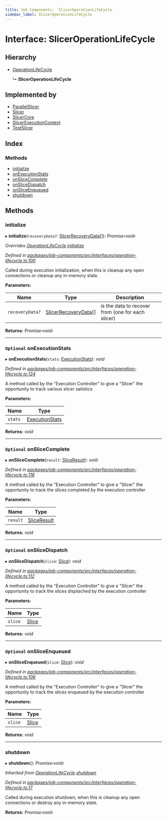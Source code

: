 ```yaml
---
title: Job Components: `SlicerOperationLifeCycle`
sidebar_label: SlicerOperationLifeCycle
---
```


# Interface: SlicerOperationLifeCycle

## Hierarchy

* [OperationLifeCycle](operationlifecycle.md)

  ↳ **SlicerOperationLifeCycle**

## Implemented by

* [ParallelSlicer](../classes/parallelslicer.md)
* [Slicer](../classes/slicer.md)
* [SlicerCore](../classes/slicercore.md)
* [SlicerExecutionContext](../classes/slicerexecutioncontext.md)
* [TestSlicer](../classes/testslicer.md)

## Index

### Methods

* [initialize](sliceroperationlifecycle.md#initialize)
* [onExecutionStats](sliceroperationlifecycle.md#optional-onexecutionstats)
* [onSliceComplete](sliceroperationlifecycle.md#optional-onslicecomplete)
* [onSliceDispatch](sliceroperationlifecycle.md#optional-onslicedispatch)
* [onSliceEnqueued](sliceroperationlifecycle.md#optional-onsliceenqueued)
* [shutdown](sliceroperationlifecycle.md#shutdown)

## Methods

###  initialize

▸ **initialize**(`recoveryData?`: [SlicerRecoveryData](slicerrecoverydata.md)[]): *Promise‹void›*

*Overrides [OperationLifeCycle](operationlifecycle.md).[initialize](operationlifecycle.md#initialize)*

*Defined in [packages/job-components/src/interfaces/operation-lifecycle.ts:100](https://github.com/terascope/teraslice/blob/b843209f9/packages/job-components/src/interfaces/operation-lifecycle.ts#L100)*

Called during execution initialization,
when this is cleanup any open connections or cleanup any in-memory state.

**Parameters:**

Name | Type | Description |
------ | ------ | ------ |
`recoveryData?` | [SlicerRecoveryData](slicerrecoverydata.md)[] | is the data to recover from (one for each slicer)  |

**Returns:** *Promise‹void›*

___

### `Optional` onExecutionStats

▸ **onExecutionStats**(`stats`: [ExecutionStats](executionstats.md)): *void*

*Defined in [packages/job-components/src/interfaces/operation-lifecycle.ts:124](https://github.com/terascope/teraslice/blob/b843209f9/packages/job-components/src/interfaces/operation-lifecycle.ts#L124)*

A method called by the "Execution Controller" to give a "Slicer"
the opportunity to track various slicer satistics

**Parameters:**

Name | Type |
------ | ------ |
`stats` | [ExecutionStats](executionstats.md) |

**Returns:** *void*

___

### `Optional` onSliceComplete

▸ **onSliceComplete**(`result`: [SliceResult](sliceresult.md)): *void*

*Defined in [packages/job-components/src/interfaces/operation-lifecycle.ts:118](https://github.com/terascope/teraslice/blob/b843209f9/packages/job-components/src/interfaces/operation-lifecycle.ts#L118)*

A method called by the "Execution Controller" to give a "Slicer"
the opportunity to track the slices completed by the execution controller

**Parameters:**

Name | Type |
------ | ------ |
`result` | [SliceResult](sliceresult.md) |

**Returns:** *void*

___

### `Optional` onSliceDispatch

▸ **onSliceDispatch**(`slice`: [Slice](slice.md)): *void*

*Defined in [packages/job-components/src/interfaces/operation-lifecycle.ts:112](https://github.com/terascope/teraslice/blob/b843209f9/packages/job-components/src/interfaces/operation-lifecycle.ts#L112)*

A method called by the "Execution Controller" to give a "Slicer"
the opportunity to track the slices disptached by the execution controller

**Parameters:**

Name | Type |
------ | ------ |
`slice` | [Slice](slice.md) |

**Returns:** *void*

___

### `Optional` onSliceEnqueued

▸ **onSliceEnqueued**(`slice`: [Slice](slice.md)): *void*

*Defined in [packages/job-components/src/interfaces/operation-lifecycle.ts:106](https://github.com/terascope/teraslice/blob/b843209f9/packages/job-components/src/interfaces/operation-lifecycle.ts#L106)*

A method called by the "Execution Controller" to give a "Slicer"
the opportunity to track the slices enqueued by the execution controller

**Parameters:**

Name | Type |
------ | ------ |
`slice` | [Slice](slice.md) |

**Returns:** *void*

___

###  shutdown

▸ **shutdown**(): *Promise‹void›*

*Inherited from [OperationLifeCycle](operationlifecycle.md).[shutdown](operationlifecycle.md#shutdown)*

*Defined in [packages/job-components/src/interfaces/operation-lifecycle.ts:17](https://github.com/terascope/teraslice/blob/b843209f9/packages/job-components/src/interfaces/operation-lifecycle.ts#L17)*

Called during execution shutdown,
when this is cleanup any open connections or destroy any in-memory state.

**Returns:** *Promise‹void›*
